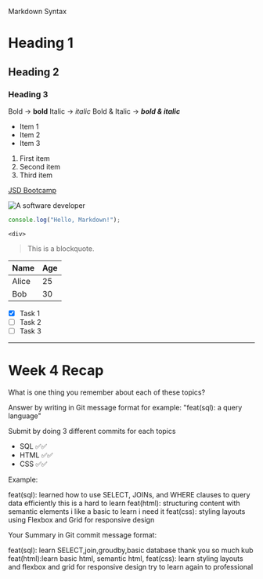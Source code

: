 Markdown Syntax

# Heading 1

## Heading 2

### Heading 3

Bold → **bold**
Italic → _italic_
Bold & Italic → **_bold & italic_**

- Item 1
- Item 2
- Item 3

1. First item
2. Second item
3. Third item

[JSD Bootcamp](https://thailand.generation.org/programs/junior-software-developer/)

![A software developer](https://cdn-icons-png.flaticon.com/512/4260/4260937.png)

```js
console.log("Hello, Markdown!");
```

`<div>`

> This is a blockquote.

| Name  | Age |
| ----- | --- |
| Alice | 25  |
| Bob   | 30  |

- [x] Task 1
- [ ] Task 2
- [ ] Task 3

---

# Week 4 Recap

What is one thing you remember about each of these topics?

Answer by writing in Git message format for example: "feat(sql): a query language"

Submit by doing 3 different commits for each topics

- SQL ✅✅
- HTML ✅✅
- CSS ✅✅

Example:

feat(sql): learned how to use SELECT, JOINs, and WHERE clauses to query data efficiently this is a hard to learn 
feat(html): structuring content with semantic elements i like a basic to learn i need it 
feat(css): styling layouts using Flexbox and Grid for responsive design

Your Summary in Git commit message format:

feat(sql): learn SELECT,join,groudby,basic database thank you so much kub
feat(html):learn basic html, semantic html, 
feat(css): learn styling layouts and flexbox and grid for responsive design try to learn again to professional